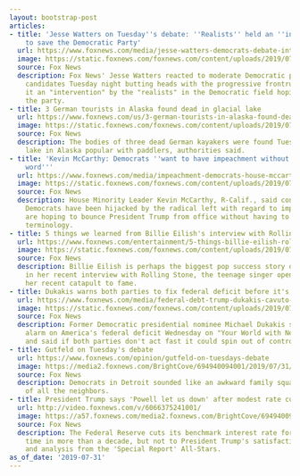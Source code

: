 ```yaml
---
layout: bootstrap-post
articles:
- title: 'Jesse Watters on Tuesday''s debate: ''Realists'' held an ''intervention''
    to save the Democratic Party'
  url: https://www.foxnews.com/media/jesse-watters-democrats-debate-intervention
  image: https://static.foxnews.com/foxnews.com/content/uploads/2019/07/Watters-Warren_FOX-AP.jpg
  source: Fox News
  description: Fox News' Jesse Watters reacted to moderate Democratic presidential
    candidates Tuesday night butting heads with the progressive frontrunners calling
    it an "intervention" by the "realists" in the Democratic field hoping to save
    the party.
- title: 3 German tourists in Alaska found dead in glacial lake
  url: https://www.foxnews.com/us/3-german-tourists-in-alaska-found-dead-in-glacial-lake
  image: https://static.foxnews.com/foxnews.com/content/uploads/2019/07/Valdez-Glacier-Lake.jpg
  source: Fox News
  description: The bodies of three dead German kayakers were found Tuesday in a glacial
    lake in Alaska popular with paddlers, authorities said.
- title: 'Kevin McCarthy: Democrats ''want to have impeachment without saying the
    word'''
  url: https://www.foxnews.com/media/impeachment-democrats-house-mccarthy-outnumbered-overtime
  image: https://static.foxnews.com/foxnews.com/content/uploads/2019/07/Pelosi-split.jpg
  source: Fox News
  description: House Minority Leader Kevin McCarthy, R-Calif., said congressional
    Democrats have been hijacked by the radical left with regard to impeachment, and
    are hoping to bounce President Trump from office without having to use official
    terminology.
- title: 5 things we learned from Billie Eilish's interview with Rolling Stone
  url: https://www.foxnews.com/entertainment/5-things-billie-eilish-rolling-stone-interview
  image: https://static.foxnews.com/foxnews.com/content/uploads/2019/07/Billie-Eilish-2.jpg
  source: Fox News
  description: Billie Eilish is perhaps the biggest pop success story of 2019, and
    in her recent interview with Rolling Stone, the teenage singer opened up about
    her recent catapult to fame.
- title: Dukakis warns both parties to fix federal deficit before it's too late
  url: https://www.foxnews.com/media/federal-debt-trump-dukakis-cavuto-democrats-republicans
  image: https://static.foxnews.com/foxnews.com/content/uploads/2019/07/Pelosi-Dukakis-Trump_AP-FOX-AP.jpg
  source: Fox News
  description: Former Democratic presidential nominee Michael Dukakis sounded the
    alarm on America's federal deficit Wednesday on "Your World with Neil Cavuto,"
    and said if both parties don't act fast it could spin out of control.
- title: Gutfeld on Tuesday's debate
  url: https://www.foxnews.com/opinion/gutfeld-on-tuesdays-debate
  image: https://media2.foxnews.com/BrightCove/694940094001/2019/07/31/694940094001_6066355029001_6066339427001-vs.jpg
  source: Fox News
  description: Democrats in Detroit sounded like an awkward family squabbling in front
    of all the neighbors.
- title: President Trump says 'Powell let us down' after modest rate cut
  url: http://video.foxnews.com/v/6066375241001/
  image: https://a57.foxnews.com/media2.foxnews.com/BrightCove/694940094001/2019/07/31/640/360/694940094001_6066375067001_6066375241001-vs.jpg
  source: Fox News
  description: The Federal Reserve cuts its benchmark interest rate for the first
    time in more than a decade, but not to President Trump's satisfaction; reaction
    and analysis from the 'Special Report' All-Stars.
as_of_date: '2019-07-31'
---
```


